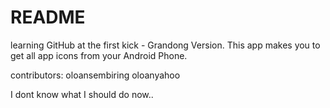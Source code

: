 README
======

learning GitHub at the first kick - Grandong Version.
This app makes you to get all app icons from your Android Phone.

contributors:
oloansembiring
oloanyahoo

 I dont know what I should do now..
